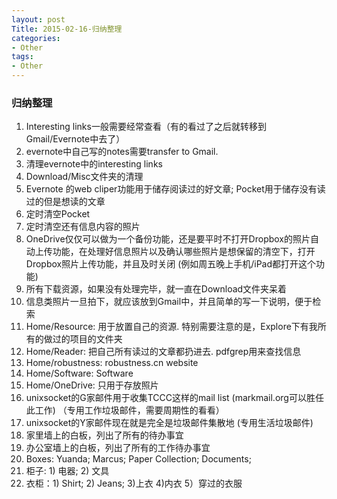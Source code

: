 ```yaml
---
layout: post
Title: 2015-02-16-归纳整理
categories:
- Other
tags:
- Other
---
```


### 归纳整理
1. Interesting links一般需要经常查看（有的看过了之后就转移到Gmail/Evernote中去了）
2. evernote中自己写的notes需要transfer to Gmail.
3. 清理evernote中的interesting links
1. Download/Misc文件夹的清理
1. Evernote 的web cliper功能用于储存阅读过的好文章; Pocket用于储存没有读过的但是想读的文章
2. 定时清空Pocket
3. 定时清空还有信息内容的照片
4. OneDrive仅仅可以做为一个备份功能，还是要平时不打开Dropbox的照片自动上传功能，在处理好信息照片以及确认哪些照片是想保留的清空下，打开Dropbox照片上传功能，并且及时关闭 (例如周五晚上手机/iPad都打开这个功能)
3. 所有下载资源，如果没有处理完毕，就一直在Download文件夹呆着
1. 信息类照片一旦拍下，就应该放到Gmail中，并且简单的写一下说明，便于检索
1. Home/Resource: 用于放置自己的资源. 特别需要注意的是，Explore下有我所有的做过的项目的文件夹 
2. Home/Reader: 把自己所有读过的文章都扔进去. pdfgrep用来查找信息
3. Home/robustness: robustness.cn website
4. Home/Software: Software
5. Home/OneDrive: 只用于存放照片
3. unixsocket的G家邮件用于收集TCCC这样的mail list (markmail.org可以胜任此工作) （专用工作垃圾邮件，需要周期性的看看）
2. unixsocket的Y家邮件现在就是完全是垃圾邮件集散地 (专用生活垃圾邮件)
3. 家里墙上的白板，列出了所有的待办事宜
4. 办公室墙上的白板，列出了所有的工作待办事宜
5. Boxes: Yuanda; Marcus; Paper Collection; Documents; 
6. 柜子: 1) 电器; 2) 文具 
7. 衣柜：1) Shirt; 2) Jeans; 3)上衣 4)内衣 5）穿过的衣服
